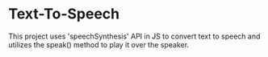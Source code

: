 # Text-To-Speech
This project uses 'speechSynthesis' API in JS to convert text to speech and utilizes the speak() method to play it over the speaker.
